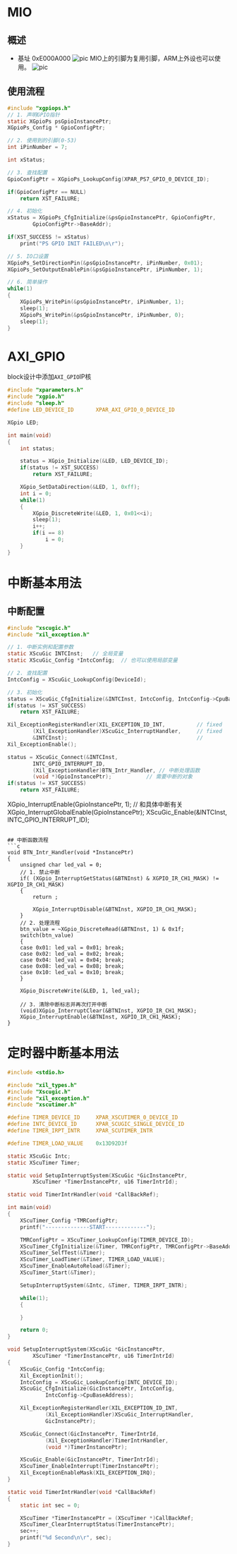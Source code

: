 # MIO
## 概述
* 基址 0xE000A000
![pic](https://github.com/kdurant/note/blob/master/res/zynq/MIO_planner.png)
MIO上的引脚为复用引脚，ARM上外设也可以使用。
![pic](https://github.com/kdurant/note/blob/master/res/zynq/MIO_config.png)

## 使用流程
```c
#include "xgpiops.h"
// 1. 声明GPIO指针
static XGpioPs psGpioInstancePtr;
XGpioPs_Config * GpioConfigPtr;

// 2. 使用到的引脚(0-53)
int iPinNumber = 7;

int xStatus;

// 3. 查找配置
GpioConfigPtr = XGpioPs_LookupConfig(XPAR_PS7_GPIO_0_DEVICE_ID);

if(GpioConfigPtr == NULL)
	return XST_FAILURE;

// 4. 初始化
xStatus = XGpioPs_CfgInitialize(&psGpioInstancePtr, GpioConfigPtr,
		GpioConfigPtr->BaseAddr);

if(XST_SUCCESS != xStatus)
	print("PS GPIO INIT FAILED\n\r");

// 5. IO口设置
XGpioPs_SetDirectionPin(&psGpioInstancePtr, iPinNumber, 0x01);
XGpioPs_SetOutputEnablePin(&psGpioInstancePtr, iPinNumber, 1);

// 6. 简单操作
while(1)
{
	XGpioPs_WritePin(&psGpioInstancePtr, iPinNumber, 1);
	sleep(1);
	XGpioPs_WritePin(&psGpioInstancePtr, iPinNumber, 0);
	sleep(1);
}
```

# AXI_GPIO
block设计中添加`AXI_GPIO`IP核
```c
#include "xparameters.h"
#include "xgpio.h"
#include "sleep.h"
#define LED_DEVICE_ID		XPAR_AXI_GPIO_0_DEVICE_ID

XGpio LED;

int main(void)
{
	int status;

	status = XGpio_Initialize(&LED, LED_DEVICE_ID);
	if(status != XST_SUCCESS)
		return XST_FAILURE;

	XGpio_SetDataDirection(&LED, 1, 0xff);
	int i = 0;
	while(1)
	{
		XGpio_DiscreteWrite(&LED, 1, 0x01<<i);
		sleep(1);
		i++;
		if(i == 8)
			i = 0;
	}
}
```

# 中断基本用法

## 中断配置
```c
#include "xscugic.h"
#include "xil_exception.h"

// 1. 中断实例和配置参数
static XScuGic INTCInst;   // 全局变量
static XScuGic_Config *IntcConfig;  // 也可以使用局部变量

// 2. 查找配置
IntcConfig = XScuGic_LookupConfig(DeviceId);

// 3. 初始化
status = XScuGic_CfgInitialize(&INTCInst, IntcConfig, IntcConfig->CpuBaseAddress);
if(status != XST_SUCCESS)
    return XST_FAILURE;

Xil_ExceptionRegisterHandler(XIL_EXCEPTION_ID_INT,			// fixed
        (Xil_ExceptionHandler)XScuGic_InterruptHandler,		// fixed
        &INTCInst);											// 
Xil_ExceptionEnable();

status = XScuGic_Connect(&INTCInst,
        INTC_GPIO_INTERRUPT_ID,
        (Xil_ExceptionHandler)BTN_Intr_Handler, // 中断处理函数
        (void *)GpioInstancePtr);           // 需要中断的对象
if(status != XST_SUCCESS)
    return XST_FAILURE;
```

XGpio_InterruptEnable(GpioInstancePtr, 1); 		// 和具体中断有关
XGpio_InterruptGlobalEnable(GpioInstancePtr);
XScuGic_Enable(&INTCInst, INTC_GPIO_INTERRUPT_ID);
```

## 中断函数流程
```c
void BTN_Intr_Handler(void *InstancePtr)
{
	unsigned char led_val = 0;
	// 1. 禁止中断
	if( (XGpio_InterruptGetStatus(&BTNInst) & XGPIO_IR_CH1_MASK) != XGPIO_IR_CH1_MASK)
	{
		return ;

		XGpio_InterruptDisable(&BTNInst, XGPIO_IR_CH1_MASK);
	}
	// 2. 处理流程
	btn_value = ~XGpio_DiscreteRead(&BTNInst, 1) & 0x1f;
	switch(btn_value)
	{
	case 0x01: led_val = 0x01; break;
	case 0x02: led_val = 0x02; break;
	case 0x04: led_val = 0x04; break;
	case 0x08: led_val = 0x08; break;
	case 0x10: led_val = 0x10; break;
	}

	XGpio_DiscreteWrite(&LED, 1, led_val);

	// 3. 清除中断标志并再次打开中断
	(void)XGpio_InterruptClear(&BTNInst, XGPIO_IR_CH1_MASK);
	XGpio_InterruptEnable(&BTNInst, XGPIO_IR_CH1_MASK);
}
```

# 定时器中断基本用法
```c
#include <stdio.h>

#include "xil_types.h"
#include "Xscugic.h"
#include "xil_exception.h"
#include "xscutimer.h"

#define TIMER_DEVICE_ID		XPAR_XSCUTIMER_0_DEVICE_ID
#define INTC_DEVICE_ID		XPAR_SCUGIC_SINGLE_DEVICE_ID
#define TIMER_IRPT_INTR		XPAR_SCUTIMER_INTR

#define TIMER_LOAD_VALUE	0x13D92D3f

static XScuGic Intc;
static XScuTimer Timer;

static void SetupInterruptSystem(XScuGic *GicInstancePtr,
		XScuTimer *TimerInstancePtr, u16 TimerIntrId);

static void TimerIntrHandler(void *CallBackRef);

int main(void)
{
	XScuTimer_Config *TMRConfigPtr;
	printf("--------------START-------------");

	TMRConfigPtr = XScuTimer_LookupConfig(TIMER_DEVICE_ID);
	XScuTimer_CfgInitialize(&Timer, TMRConfigPtr, TMRConfigPtr->BaseAddr);
	XScuTimer_SelfTest(&Timer);
	XScuTimer_LoadTimer(&Timer, TIMER_LOAD_VALUE);
	XScuTimer_EnableAutoReload(&Timer);
	XScuTimer_Start(&Timer);

	SetupInterruptSystem(&Intc, &Timer, TIMER_IRPT_INTR);

	while(1);
	{

	}

	return 0;
}

void SetupInterruptSystem(XScuGic *GicInstancePtr,
		XScuTimer *TimerInstancePtr, u16 TimerIntrId)
{
	XScuGic_Config *IntcConfig;
	Xil_ExceptionInit();
	IntcConfig = XScuGic_LookupConfig(INTC_DEVICE_ID);
	XScuGic_CfgInitialize(GicInstancePtr, IntcConfig,
			IntcConfig->CpuBaseAddress);

	Xil_ExceptionRegisterHandler(XIL_EXCEPTION_ID_INT,
			(Xil_ExceptionHandler)XScuGic_InterruptHandler,
			GicInstancePtr);

	XScuGic_Connect(GicInstancePtr, TimerIntrId,
			(Xil_ExceptionHandler)TimerIntrHandler,
			(void *)TimerInstancePtr);

	XScuGic_Enable(GicInstancePtr, TimerIntrId);
	XScuTimer_EnableInterrupt(TimerInstancePtr);
	Xil_ExceptionEnableMask(XIL_EXCEPTION_IRQ);
}

static void TimerIntrHandler(void *CallBackRef)
{
	static int sec = 0;

	XScuTimer *TimerInstancePtr = (XScuTimer *)CallBackRef;
	XScuTimer_ClearInterruptStatus(TimerInstancePtr);
	sec++;
	printf("%d Second\n\r", sec);
}
```

